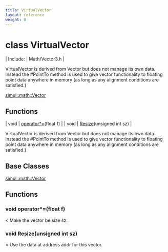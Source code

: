 ```yaml
---
title: VirtualVector
layout: reference
weight: 0
---
```

class VirtualVector
===

| Include: | Math/Vector3.h |

VirtualVector is derived from Vector but does not manage its own data. Instead
the #PointTo method is used to give vector functionality to floating point data
anywhere in memory (as long as any alignment conditions are satisfied.)
  

[simul::math::Vector](vector)

Functions
---

| void | [operator*=](#operator*=)(float f) |
| void | [Resize](#Resize)(unsigned int sz) |

VirtualVector is derived from Vector but does not manage its own data. Instead
the #PointTo method is used to give vector functionality to floating point data
anywhere in memory (as long as any alignment conditions are satisfied.)
  


Base Classes
---
[simul::math::Vector](vector)

Functions
---

### <a name="operator*="/>void operator*=(float f)
< Make the vector be size sz.

### <a name="Resize"/>void Resize(unsigned int sz)
< Use the data at address addr for this vector.
